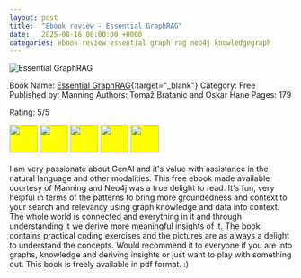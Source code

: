 ```yaml
---
layout: post
title:  "Ebook review - Essential GraphRAG"
date:   2025-08-16 00:00:00 +0000
categories: ebook review essential graph rag neo4j knowledgegraph
---
```

![Essential GraphRAG](https://dist.neo4j.com/wp-content/uploads/20250715075432/Essential-GraphRAG-768x964.png)

Book Name: [Essential GraphRAG](https://neo4j.com/essential-graphrag/){:target="_blank"}
Category: Free
Published by: Manning
Authors: Tomaž Bratanic and Oskar Hane
Pages: 179

Rating: 5/5

<img style="background-color: yellow;" src="https://raw.githubusercontent.com/FortAwesome/Font-Awesome/6.x/svgs/solid/star.svg" width="50" height="50">
<img style="background-color: yellow;" src="https://raw.githubusercontent.com/FortAwesome/Font-Awesome/6.x/svgs/solid/star.svg" width="50" height="50">
<img style="background-color: yellow;" src="https://raw.githubusercontent.com/FortAwesome/Font-Awesome/6.x/svgs/solid/star.svg" width="50" height="50">
<img style="background-color: yellow;" src="https://raw.githubusercontent.com/FortAwesome/Font-Awesome/6.x/svgs/solid/star.svg" width="50" height="50">
<img style="background-color: yellow;" src="https://raw.githubusercontent.com/FortAwesome/Font-Awesome/6.x/svgs/solid/star.svg" width="50" height="50">
<br />
<br />
I am very passionate about GenAI and it's value with assistance in the natural language and other modalities. This free ebook made available courtesy of Manning and Neo4j was a true delight to read. It's fun, very helpful in terms of the patterns to bring more groundedness and context to your search and relevancy using graph knowledge and data into context. The whole world is connected and everything in it and through understanding it we derive more meaningful insights of it. The book contains practical coding exercises and the pictures are as always a delight to understand the concepts. Would recommend it to everyone if you are into graphs, knowledge and deriving insights or just want to play with something out. This book is freely available in pdf format. :)
